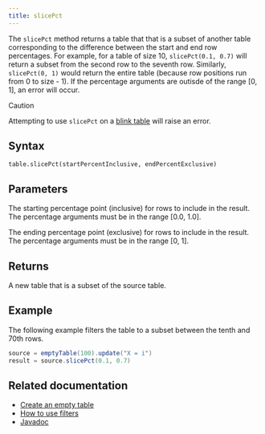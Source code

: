 ```yaml
---
title: slicePct
---
```


The `slicePct` method returns a table that that is a subset of another table corresponding to the difference between the start and end row percentages. For example, for a table of size 10, `slicePct(0.1, 0.7)` will return a subset from the second row to the seventh row. Similarly, `slicePct(0, 1)` would return the entire table (because row positions run from 0 to size - 1). If the percentage arguments are outisde of the range [0, 1], an error will occur.

> [!CAUTION]
> Attempting to use `slicePct` on a [blink table](../../../conceptual/table-types.md#specialization-3-blink) will raise an error.

## Syntax

```
table.slicePct(startPercentInclusive, endPercentExclusive)
```

## Parameters

<ParamTable>
<Param name="startPercentInclusive" type="double">

The starting percentage point (inclusive) for rows to include in the result. The percentage arguments must be in the range [0.0, 1.0].

</Param>
<Param name="endPercentExclusive" type="double">

The ending percentage point (exclusive) for rows to include in the result. The percentage arguments must be in the range [0, 1].

</Param>
</ParamTable>

## Returns

A new table that is a subset of the source table.

## Example

The following example filters the table to a subset between the tenth and 70th rows.

```groovy order=source,result
source = emptyTable(100).update("X = i")
result = source.slicePct(0.1, 0.7)
```

## Related documentation

- [Create an empty table](../../../how-to-guides/new-and-empty-table.md#emptytable)
- [How to use filters](../../../how-to-guides/filters.md)
- [Javadoc](https://deephaven.io/core/javadoc/io/deephaven/engine/table/Table.html#slicePct(double,double))
